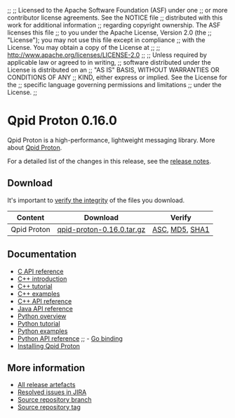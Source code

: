 ;;
;; Licensed to the Apache Software Foundation (ASF) under one
;; or more contributor license agreements.  See the NOTICE file
;; distributed with this work for additional information
;; regarding copyright ownership.  The ASF licenses this file
;; to you under the Apache License, Version 2.0 (the
;; "License"); you may not use this file except in compliance
;; with the License.  You may obtain a copy of the License at
;; 
;;   http://www.apache.org/licenses/LICENSE-2.0
;; 
;; Unless required by applicable law or agreed to in writing,
;; software distributed under the License is distributed on an
;; "AS IS" BASIS, WITHOUT WARRANTIES OR CONDITIONS OF ANY
;; KIND, either express or implied.  See the License for the
;; specific language governing permissions and limitations
;; under the License.
;;

# Qpid Proton 0.16.0

Qpid Proton is a high-performance, lightweight messaging library. More
about [Qpid Proton]({{site_url}}/proton/index.html).

For a detailed list of the changes in this release, see the [release
notes](release-notes.html).

## Download

It's important to [verify the
integrity]({{site_url}}/download.html#verify-what-you-download) of
the files you download.

| Content | Download | Verify |
|---------|----------|--------|
| Qpid Proton | [qpid-proton-0.16.0.tar.gz](http://archive.apache.org/dist/qpid/proton/0.16.0/qpid-proton-0.16.0.tar.gz) | [ASC](https://archive.apache.org/dist/qpid/proton/0.16.0/qpid-proton-0.16.0.tar.gz.asc), [MD5](https://archive.apache.org/dist/qpid/proton/0.16.0/qpid-proton-0.16.0.tar.gz.md5), [SHA1](https://archive.apache.org/dist/qpid/proton/0.16.0/qpid-proton-0.16.0.tar.gz.sha1) |

## Documentation


<div class="two-column" markdown="1">

 - [C API reference](proton/c/api/files.html)
 - [C++ introduction](proton/cpp/api/index.html)
 - [C++ tutorial](proton/cpp/api/tutorial.html)
 - [C++ examples](proton/cpp/examples/index.html)
 - [C++ API reference](proton/cpp/api/annotated.html)
 - [Java API reference](proton/java/api/index.html)
 - [Python overview](proton/python/book/overview.html)
 - [Python tutorial](proton/python/book/tutorial.html)
 - [Python examples](proton/python/examples/index.html)
 - [Python API reference](proton/python/api/index.html)
;; - [Go binding](https://github.com/apache/qpid-proton/tree/master/proton-c/bindings/go/README.md)
 - [Installing Qpid Proton](https://gitbox.apache.org/repos/asf?p=qpid-proton.git;a=blob;f=INSTALL.md;hb=0.16.0)

</div>


## More information

 - [All release artefacts](http://archive.apache.org/dist/qpid/proton/0.16.0)
 - [Resolved issues in JIRA](https://issues.apache.org/jira/issues/?jql=project+%3D+PROTON+AND+fixVersion+%3D+%270.16.0%27+AND+resolution+%3D+%27fixed%27+ORDER+BY+priority+DESC)
 - [Source repository branch](https://gitbox.apache.org/repos/asf?p=qpid-proton.git;a=tree;hb=0.16.0)
 - [Source repository tag](https://gitbox.apache.org/repos/asf?p=qpid-proton.git;a=tag;h=0.16.0)

<script type="text/javascript">
  _deferredFunctions.push(function() {
      if ("0.16.0" === "{{current_proton_release}}") {
          _modifyCurrentReleaseLinks();
      }
  });
</script>